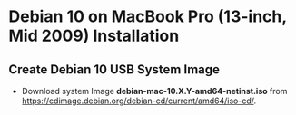 # Debian 10 on MacBook Pro (13-inch, Mid 2009) Installation
## Create Debian 10 USB System Image
- Download system Image **debian-mac-10.X.Y-amd64-netinst.iso** from https://cdimage.debian.org/debian-cd/current/amd64/iso-cd/.



